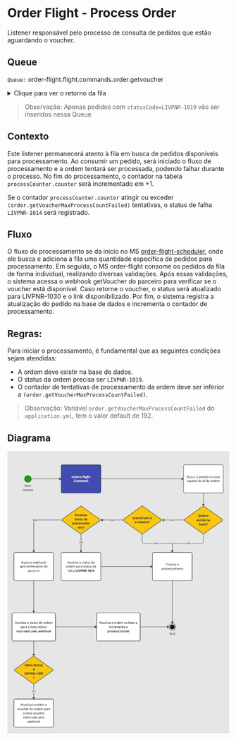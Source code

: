 # Order Flight - Process Order

Listener responsável pelo processo de consulta de pedidos que estão aguardando o voucher.

## Queue

`Queue:` order-flight.flight.commands.order.getvoucher

<details>
	<summary>Clique para ver o retorno da fila</summary>
	<pre>
		{
			"id": "lf1213",
			"commerceOrderId": "o12313"
		}
   </pre>
</details>

> Observação: Apenas pedidos com `statusCode=LIVPNR-1019` vão ser inseridos
> nessa Queue

## Contexto

Este listener permanecerá atento à fila em busca de pedidos disponíveis para processamento. Ao consumir um pedido, será iniciado o fluxo de processamento e a ordem tentará ser processada, podendo falhar durante o processo. No fim do processamento, o contador na tabela `processCounter.counter` será incrementado em +1.

Se o contador `processCounter.counter` atingir ou exceder `(order.getVoucherMaxProcessCountFailed)` tentativas, o status de falha `LIVPNR-1014` será registrado.

## Fluxo

O fluxo de processamento se da inicio no MS [order-flight-scheduler](https://stash.livelo.intranet/projects/LIVTRAVEL/repos/order-flight-scheduler/browse), onde ele busca e adiciona à fila uma quantidade específica de pedidos para processamento. Em seguida, o MS order-flight consome os pedidos da fila de forma individual, realizando diversas validações. Após essas validações, o sistema acessa o webhook getVoucher do parceiro para verificar se o voucher está disponível. Caso retorne o voucher, o status será atualizado para LIVPNR-1030 e o link disponibilizado. Por fim, o sistema registra a atualização do pedido na base de dados e incrementa o contador de processamento.

## Regras:

Para iniciar o processamento, é fundamental que as seguintes condições sejam atendidas:

- A ordem deve existir na base de dados.
- O status da ordem precisa ser `LIVPNR-1019`.
- O contador de tentativas de processamento da ordem deve ser inferior a `(order.getVoucherMaxProcessCountFailed)`.

> Observação: Variável `order.getVoucherMaxProcessCountFailed` do `application.yml`, tem o valor default de 192.

## Diagrama

![Diagrama de fluxo.](images/listener-getCormation-diagram.png)